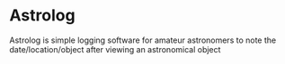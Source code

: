 # Astrolog
Astrolog is simple logging software for amateur astronomers to note the date/location/object after viewing an astronomical object

